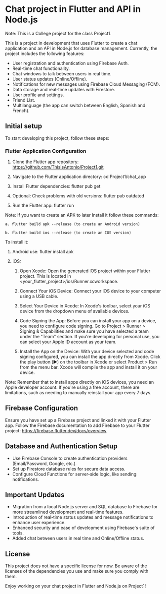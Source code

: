 # Chat project in Flutter and API in Node.js
Note: This is a College project for the class Project1.

This is a project in development that uses Flutter to create a chat application and an API in Node.js for database management. Currently, the project includes the following features:

- User registration and authentication using Firebase Auth.
- Real-time chat functionality.
- Chat windows to talk between users in real time.
- User status updates (Online/Offline).
- Notifications for new messages using Firebase Cloud Messaging (FCM).
- Data storage and real-time updates with Firestore.
- User profile and settings.
- Friend List.
- Multilanguage (the app can switch between English, Spanish and French).

## Initial setup

To start developing this project, follow these steps:

### Flutter Application Configuration

1. Clone the Flutter app repository:
https://github.com/ThisIsAntonio/Project1.git

2. Navigate to the Flutter application directory:
cd Project1/chat_app

3. Install Flutter dependencies:
flutter pub get

4. Optional: Check problems with old versions:
flutter pub outdated

5. Run the Flutter app:
flutter run

Note:
If you want to create an APK to later Install it follow these commands:
  
    a. flutter build apk --release (to create an Android version)
  
    b. flutter build ios --release (to create an IOS version)

To install it:
    
  1. Android use:
      flutter install apk
  2. IOS:
      
        1. Open Xcode: Open the generated iOS project within your Flutter project. This is located in <your_flutter_project>/ios/Runner.xcworkspace.
      
        2. Connect Your iOS Device: Connect your iOS device to your computer using a USB cable.
      
        3. Select Your Device in Xcode: In Xcode's toolbar, select your iOS device from the dropdown menu of available devices.
      
        4. Code Signing the App: Before you can install your app on a device, you need to configure code signing. Go to Project > Runner > Signing & Capabilities and make sure you have selected a team under the "Team" section. 
          If you're developing for personal use, you can select your Apple ID account as your team.
      
        5. Install the App on the Device: With your device selected and code signing configured, you can install the app directly from Xcode. Click the play button (▶️) on the toolbar in Xcode or select Product > Run from the menu bar. 
          Xcode will compile the app and install it on your device.

  Note: Remember that to install apps directly on iOS devices, you need an Apple developer account. If you're using a free account, there are limitations, such as needing to manually reinstall your app every 7 days.

## Firebase Configuration
Ensure you have set up a Firebase project and linked it with your Flutter app. Follow the Firebase documentation to add Firebase to your Flutter project: https://firebase.flutter.dev/docs/overview

## Database and Authentication Setup
- Use Firebase Console to create authentication providers (Email/Password, Google, etc.).
- Set up Firestore database rules for secure data access.
- Configure Cloud Functions for server-side logic, like sending notifications.

## Important Updates
- Migration from a local Node.js server and SQL database to Firebase for more streamlined development and real-time features.
- Introduction of real-time status updates and message notifications to enhance user experience.
- Enhanced security and ease of development using Firebase's suite of tools.
- Added chat between users in real time and Online/Offline status.

## License

This project does not have a specific license for now. Be aware of the licenses of the dependencies you use and make sure you comply with them.

Enjoy working on your chat project in Flutter and Node.js on Project1!



